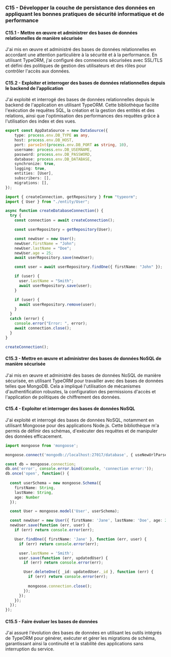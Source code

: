 ### C15 - Développer la couche de persistance des données en appliquant les bonnes pratiques de sécurité informatique et de performance

#### C15.1 - Mettre en œuvre et administrer des bases de données relationnelles de manière sécurisée
J'ai mis en œuvre et administré des bases de données relationnelles en accordant une attention particulière à la sécurité et à la performance. En utilisant TypeORM, j'ai configuré des connexions sécurisées avec SSL/TLS et défini des politiques de gestion des utilisateurs et des rôles pour contrôler l'accès aux données.

#### C15.2 - Exploiter et interroger des bases de données relationnelles depuis le backend de l’application
J'ai exploité et interrogé des bases de données relationnelles depuis le backend de l'application en utilisant TypeORM. Cette bibliothèque facilite l'exécution de requêtes SQL, la création et la gestion des entités et des relations, ainsi que l'optimisation des performances des requêtes grâce à l'utilisation des index et des vues.

```typescript
export const AppDataSource = new DataSource({
    type: process.env.DB_TYPE as any,
    host: process.env.DB_HOST,
    port: parseInt(process.env.DB_PORT as string, 10),
    username: process.env.DB_USERNAME,
    password: process.env.DB_PASSWORD,
    database: process.env.DB_DATABASE,
    synchronize: true,
    logging: true,
    entities: [User],
    subscribers: [],
    migrations: [],
});
```

```typescript
import { createConnection, getRepository } from "typeorm";
import { User } from "./entity/User";

async function createDatabaseConnection() {
  try {
    const connection = await createConnection();

    const userRepository = getRepository(User);

    const newUser = new User();
    newUser.firstName = "John";
    newUser.lastName = "Doe";
    newUser.age = 25;
    await userRepository.save(newUser);

    const user = await userRepository.findOne({ firstName: "John" });

    if (user) {
      user.lastName = "Smith";
      await userRepository.save(user);
    }

    if (user) {
      await userRepository.remove(user);
    }
  }
  catch (error) {
    console.error("Error: ", error);
    await connection.close();
  }
}

createConnection();
```

#### C15.3 - Mettre en œuvre et administrer des bases de données NoSQL de manière sécurisée
J'ai mis en œuvre et administré des bases de données NoSQL de manière sécurisée, en utilisant TypeORM pour travailler avec des bases de données telles que MongoDB. Cela a impliqué l'utilisation de mécanismes d'authentification robustes, la configuration des permissions d'accès et l'application de politiques de chiffrement des données.

#### C15.4 - Exploiter et interroger des bases de données NoSQL
J'ai exploité et interrogé des bases de données NoSQL, notamment en utilisant Mongoose pour des applications Node.js. Cette bibliothèque m'a permis de définir des schémas, d'exécuter des requêtes et de manipuler des données efficacement.

```typescript
import mongoose from 'mongoose';

mongoose.connect('mongodb://localhost:27017/database', { useNewUrlParser: true, useUnifiedTopology: true });

const db = mongoose.connection;
db.on('error', console.error.bind(console, 'connection error:'));
db.once('open', function() {
  
  const userSchema = new mongoose.Schema({
    firstName: String,
    lastName: String,
    age: Number
  });

  const User = mongoose.model('User', userSchema);

  const newUser = new User({ firstName: 'Jane', lastName: 'Doe', age: 28 });
  newUser.save(function (err, user) {
    if (err) return console.error(err);

    User.findOne({ firstName: 'Jane' }, function (err, user) {
      if (err) return console.error(err);

      user.lastName = 'Smith';
      user.save(function (err, updatedUser) {
        if (err) return console.error(err);

        User.deleteOne({ _id: updatedUser._id }, function (err) {
          if (err) return console.error(err);
          
          mongoose.connection.close();
        });
      });
    });
  });
});
```

#### C15.5 - Faire évoluer les bases de données
J'ai assuré l'évolution des bases de données en utilisant les outils intégrés de TypeORM pour générer, exécuter et gérer les migrations de schéma, garantissant ainsi la continuité et la stabilité des applications sans interruption du service.
